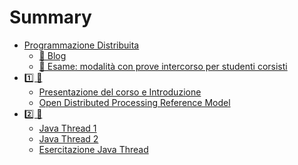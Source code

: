 # Summary

- [Programmazione Distribuita](README.md)
  - [🔗 Blog](blog.md)
  - [📝 Esame: modalità con prove intercorso per studenti corsisti](esame_con_intercorso.md)
- [1️⃣ 📕]()
  - [Presentazione del corso e Introduzione]()
  - [Open Distributed Processing Reference Model]()
- [2️⃣ 📕]() 
  - [Java Thread 1]()
  - [Java Thread 2]()
  - [Esercitazione Java Thread](01-threads.md)
<!--
- [3️⃣ 📕]()
  - [Java Socket TCP 1]()
  - [Java Socket TCP 2]()
  - [Java Remote Method Invocation (RMI) 1]()
    - [ Hello World RMI](03-rmi.md)
  - [RMI 2]()
- [4️⃣ 📕📗]()
  - [Laboratorio Java RMI](03-rmi.md)
  - [Introduzione Java Enterprise Edition (Java EE)](04-javaee.md)
  - [Contexts and Dependency Injection (CDI) - Part 1](04-cdi.md)
- [5️⃣ 📗]()
  - [Laboratorio Java EE](05-javaee-lab.md)
  - [Contexts and Dependency Injection (CDI) - Part 2](04-cdi.md)
  - [Java Persistence API - Part 1](05-jpa.md)
- [6️⃣ 📗]()
  - [JPA 2](05-jpa.md) 
    - [Laboratorio JPA](06-jpa-lab.md)
  - [Enterprise JavaBeans (EJB) - Part 1](06-ejb.md)
- [7️⃣ 📗]()
  - [EJB - Part 2](06-ejb.md)
    - [Laboratorio EJB (Esercizio 0)](07-ejb-lab.md)
  - [Java Message Service - Part 1](07-jms.md)
  - [JMS - Part 2](06-ejb.md)
- [8️⃣ 📗]()
  - [Laboratorio EJB](07-ejb-lab.md)
    - [JMS Lab](08-jms-lab.md)
  - [Java Web Services (WS) Parte 1](08-ws.md)
  - [Java WS Parte 2](08-ws.md)
- [9️⃣ 📗]()
  - [Laboratorio Java WS](09-ws-lab.md)
  - [Laboratorio J2EE Step-by-step]()
  - [Introduzione al Cloud Computing]()
- [1️⃣0️⃣]()
  - [From J2EE to Spring Framework (Teoria)]()
  - [From J2EE to Spring Framework (Pratica)]()
  -->

